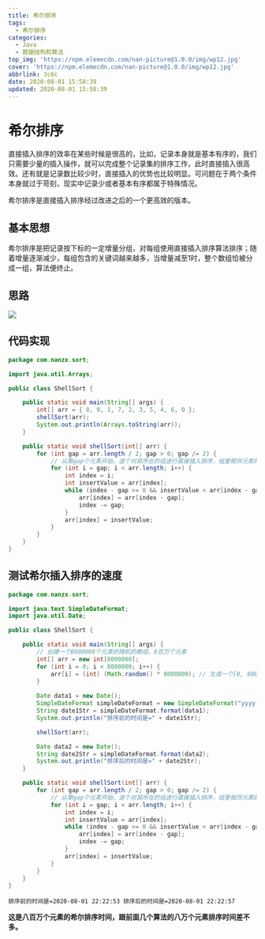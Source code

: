 ```yaml
---
title: 希尔排序
tags:
  - 希尔排序
categories:
  - Java
  - 数据结构和算法
top_img: 'https://npm.elemecdn.com/nan-picture@1.0.0/img/wp12.jpg'
cover: 'https://npm.elemecdn.com/nan-picture@1.0.0/img/wp12.jpg'
abbrlink: 3c6c
date: 2020-08-01 15:58:39
updated: 2020-08-01 15:58:39
---
```


# 希尔排序

直接插入排序的效率在某些时候是很高的，比如，记录本身就是基本有序的，我们只需要少量的插入操作，就可以完成整个记录集的排序工作，此时直接插入很高效。还有就是记录数比较少时，直接插入的优势也比较明显。可问题在于两个条件本身就过于苛刻，现实中记录少或者基本有序都属于特殊情况。

希尔排序是直接插入排序经过改进之后的一个更高效的版本。

## 基本思想

希尔排序是把记录按下标的一定增量分组，对每组使用直接插入排序算法排序；随着增量逐渐减少，每组包含的关键词越来越多，当增量减至1时，整个数组恰被分成一组，算法便终止。

## 思路

![](https://npm.elemecdn.com/nan-picture@1.0.0/blog/20220706215706.png)

## 代码实现

```java
package com.nanzx.sort;

import java.util.Arrays;

public class ShellSort {

	public static void main(String[] args) {
		int[] arr = { 8, 9, 1, 7, 2, 3, 5, 4, 6, 0 };
        shellSort(arr);
		System.out.println(Arrays.toString(arr));
	}

	public static void shellSort(int[] arr) {
		for (int gap = arr.length / 2; gap > 0; gap /= 2) {
			// 从第gap个元素开始，逐个对其所在的组进行直接插入排序，组里相邻元素的间隔为gap
			for (int i = gap; i < arr.length; i++) {
				int index = i;
				int insertValue = arr[index];
				while (index - gap >= 0 && insertValue < arr[index - gap]) {
					arr[index] = arr[index - gap];
					index -= gap;
				}
				arr[index] = insertValue;
			}
		}		
	}
}
```

## 测试希尔插入排序的速度

```java
package com.nanzx.sort;

import java.text.SimpleDateFormat;
import java.util.Date;

public class ShellSort {

	public static void main(String[] args) {
		// 创建一个8000000个元素的随机的数组，8百万个元素
		int[] arr = new int[8000000];
		for (int i = 0; i < 8000000; i++) {
			arr[i] = (int) (Math.random() * 8000000); // 生成一个[0, 8000000) 数
		}
        
		Date data1 = new Date();
		SimpleDateFormat simpleDateFormat = new SimpleDateFormat("yyyy-MM-dd HH:mm:ss");
		String date1Str = simpleDateFormat.format(data1);
		System.out.println("排序前的时间是=" + date1Str);

		shellSort(arr);

		Date data2 = new Date();
		String date2Str = simpleDateFormat.format(data2);
		System.out.println("排序后的时间是=" + date2Str);
	}

	public static void shellSort(int[] arr) {
		for (int gap = arr.length / 2; gap > 0; gap /= 2) {
			// 从第gap个元素开始，逐个对其所在的组进行直接插入排序，组里相邻元素的间隔为gap
			for (int i = gap; i < arr.length; i++) {
				int index = i;
				int insertValue = arr[index];
				while (index - gap >= 0 && insertValue < arr[index - gap]) {
					arr[index] = arr[index - gap];
					index -= gap;
				}
				arr[index] = insertValue;
			}
		}	
	}
}
```

`排序前的时间是=2020-08-01 22:22:53
排序后的时间是=2020-08-01 22:22:57`

**这是八百万个元素的希尔排序时间，跟前面几个算法的八万个元素排序时间差不多。**